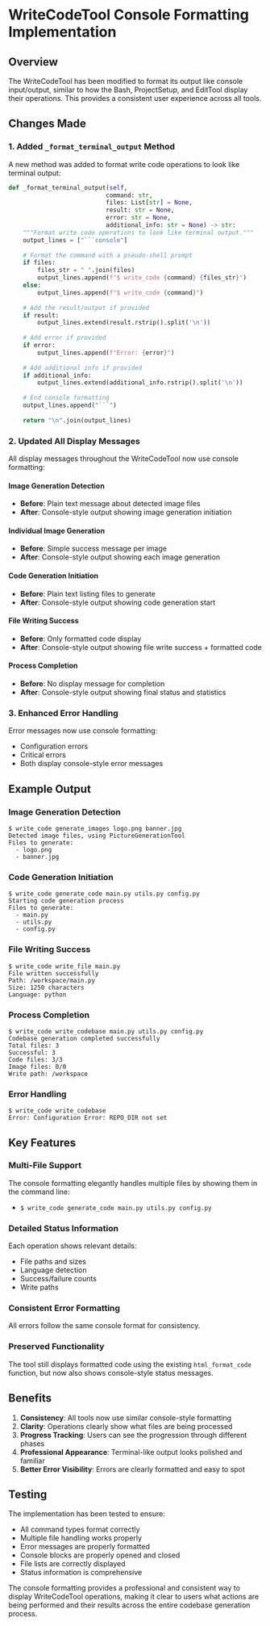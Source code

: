 # WriteCodeTool Console Formatting Implementation

## Overview
The WriteCodeTool has been modified to format its output like console input/output, similar to how the Bash, ProjectSetup, and EditTool display their operations. This provides a consistent user experience across all tools.

## Changes Made

### 1. Added `_format_terminal_output` Method
A new method was added to format write code operations to look like terminal output:

```python
def _format_terminal_output(self, 
                           command: str, 
                           files: List[str] = None, 
                           result: str = None, 
                           error: str = None,
                           additional_info: str = None) -> str:
    """Format write code operations to look like terminal output."""
    output_lines = ["```console"]
    
    # Format the command with a pseudo-shell prompt
    if files:
        files_str = " ".join(files)
        output_lines.append(f"$ write_code {command} {files_str}")
    else:
        output_lines.append(f"$ write_code {command}")
    
    # Add the result/output if provided
    if result:
        output_lines.extend(result.rstrip().split('\n'))
    
    # Add error if provided
    if error:
        output_lines.append(f"Error: {error}")
    
    # Add additional info if provided
    if additional_info:
        output_lines.extend(additional_info.rstrip().split('\n'))
    
    # End console formatting
    output_lines.append("```")
    
    return "\n".join(output_lines)
```

### 2. Updated All Display Messages
All display messages throughout the WriteCodeTool now use console formatting:

#### Image Generation Detection
- **Before**: Plain text message about detected image files
- **After**: Console-style output showing image generation initiation

#### Individual Image Generation
- **Before**: Simple success message per image
- **After**: Console-style output showing each image generation

#### Code Generation Initiation
- **Before**: Plain text listing files to generate
- **After**: Console-style output showing code generation start

#### File Writing Success
- **Before**: Only formatted code display
- **After**: Console-style output showing file write success + formatted code

#### Process Completion
- **Before**: No display message for completion
- **After**: Console-style output showing final status and statistics

### 3. Enhanced Error Handling
Error messages now use console formatting:
- Configuration errors
- Critical errors
- Both display console-style error messages

## Example Output

### Image Generation Detection
```console
$ write_code generate_images logo.png banner.jpg
Detected image files, using PictureGenerationTool
Files to generate:
  - logo.png
  - banner.jpg
```

### Code Generation Initiation
```console
$ write_code generate_code main.py utils.py config.py
Starting code generation process
Files to generate:
  - main.py
  - utils.py
  - config.py
```

### File Writing Success
```console
$ write_code write_file main.py
File written successfully
Path: /workspace/main.py
Size: 1250 characters
Language: python
```

### Process Completion
```console
$ write_code write_codebase main.py utils.py config.py
Codebase generation completed successfully
Total files: 3
Successful: 3
Code files: 3/3
Image files: 0/0
Write path: /workspace
```

### Error Handling
```console
$ write_code write_codebase
Error: Configuration Error: REPO_DIR not set
```

## Key Features

### Multi-File Support
The console formatting elegantly handles multiple files by showing them in the command line:
- `$ write_code generate_code main.py utils.py config.py`

### Detailed Status Information
Each operation shows relevant details:
- File paths and sizes
- Language detection
- Success/failure counts
- Write paths

### Consistent Error Formatting
All errors follow the same console format for consistency.

### Preserved Functionality
The tool still displays formatted code using the existing `html_format_code` function, but now also shows console-style status messages.

## Benefits

1. **Consistency**: All tools now use similar console-style formatting
2. **Clarity**: Operations clearly show what files are being processed
3. **Progress Tracking**: Users can see the progression through different phases
4. **Professional Appearance**: Terminal-like output looks polished and familiar
5. **Better Error Visibility**: Errors are clearly formatted and easy to spot

## Testing

The implementation has been tested to ensure:
- All command types format correctly
- Multiple file handling works properly
- Error messages are properly formatted
- Console blocks are properly opened and closed
- File lists are correctly displayed
- Status information is comprehensive

The console formatting provides a professional and consistent way to display WriteCodeTool operations, making it clear to users what actions are being performed and their results across the entire codebase generation process.